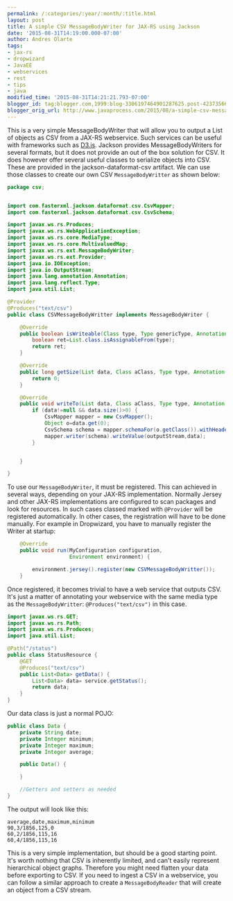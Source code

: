 ```yaml
---
permalink: /:categories/:year/:month/:title.html
layout: post
title: A simple CSV MessageBodyWriter for JAX-RS using Jackson
date: '2015-08-31T14:19:00.000-07:00'
author: Andres Olarte
tags:
- jax-rs
- dropwizard
- JavaEE
- webservices
- rest
- tips
- java
modified_time: '2015-08-31T14:21:21.793-07:00'
blogger_id: tag:blogger.com,1999:blog-3306197464901287625.post-4237356648039431869
blogger_orig_url: http://www.javaprocess.com/2015/08/a-simple-csv-messagebodywriter-for-jax.html
---
```

This is a very simple MessageBodyWriter that will allow you to output a List of objects as CSV from a JAX-RS webservice. Such services can be useful with frameworks such as [D3.js](http://d3js.org/). Jackson provides MessageBodyWriters for several formats, but it does not provide an out of the box solution for CSV. It does however offer several useful  classes to serialize objects into CSV. These are provided in the jackson-dataformat-csv artifact.
We can use those classes to create our own CSV `MessageBodyWritter` as shown below:

```java
package csv;


import com.fasterxml.jackson.dataformat.csv.CsvMapper;
import com.fasterxml.jackson.dataformat.csv.CsvSchema;

import javax.ws.rs.Produces;
import javax.ws.rs.WebApplicationException;
import javax.ws.rs.core.MediaType;
import javax.ws.rs.core.MultivaluedMap;
import javax.ws.rs.ext.MessageBodyWriter;
import javax.ws.rs.ext.Provider;
import java.io.IOException;
import java.io.OutputStream;
import java.lang.annotation.Annotation;
import java.lang.reflect.Type;
import java.util.List;

@Provider
@Produces("text/csv")
public class CSVMessageBodyWritter implements MessageBodyWriter {

    @Override
    public boolean isWriteable(Class type, Type genericType, Annotation[] annotations, MediaType mediaType) {
        boolean ret=List.class.isAssignableFrom(type);
        return ret;
    }

    @Override
    public long getSize(List data, Class aClass, Type type, Annotation[] annotations, MediaType mediaType) {
        return 0;
    }

    @Override
    public void writeTo(List data, Class aClass, Type type, Annotation[] annotations, MediaType mediaType, MultivaluedMap multivaluedMap, OutputStream outputStream) throws IOException, WebApplicationException {
        if (data!=null && data.size()>0) {
            CsvMapper mapper = new CsvMapper();
            Object o=data.get(0);
            CsvSchema schema = mapper.schemaFor(o.getClass()).withHeader();
            mapper.writer(schema).writeValue(outputStream,data);
        }


    }

}
```

To use our `MessageBodyWriter`, it must be registered. This can achieved in several ways, depending on your JAX-RS implementation. Normally Jersey and other JAX-RS implementations are configured to scan packages and look for resources. In such cases classed marked with `@Provider` will be registered automatically. In other cases, the registration will have to be done manually. For example in Dropwizard, you have to manually register the Writer at startup:

```java
    @Override
    public void run(MyConfiguration configuration,
                    Environment environment) {

        environment.jersey().register(new CSVMessageBodyWritter());
    }
```

Once registered, it becomes trivial to have a web service that outputs CSV. It's just a matter of annotating your webservice with the same media type as the `MessageBodyWritter`: `@Produces("text/csv")` in this case.


```java
import javax.ws.rs.GET;
import javax.ws.rs.Path;
import javax.ws.rs.Produces;
import java.util.List;

@Path("/status")
public class StatusResource {
    @GET
    @Produces("text/csv")
    public List<Data> getData() {
        List<Data> data= service.getStatus();
        return data;
    }
}
```

Our data class is just a normal POJO:

```java 
public class Data {
    private String date;
    private Integer minimum;
    private Integer maximum;
    private Integer average;

    public Data() {

    }

    //Getters and setters as needed
}
```

The output will look like this:

```
average,date,maximum,minimum
90,3/1856,125,0
60,2/1856,115,16
60,4/1856,115,16
```
        
This is a very simple implementation, but should be a good starting point. It's worth nothing that CSV is inherently limited, and can't easily represent hierarchical object graphs. Therefore you might need flatten your data before exporting to CSV. If you need to ingest a CSV in a webservice, you can follow a similar approach to create a `MessageBodyReader` that will create an object from a CSV stream.